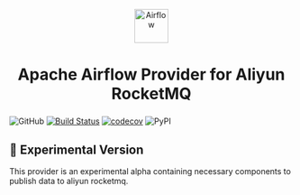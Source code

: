 <p align="center">
  <a href="https://www.airflow.apache.org">
    <img alt="Airflow" src="https://cwiki.apache.org/confluence/download/attachments/145723561/airflow_transparent.png?api=v2" width="60" />
  </a>
</p>
<h1 align="center">
  Apache Airflow Provider for Aliyun RocketMQ
</h1>
  <h3 align="center">
</h3>

![GitHub](https://img.shields.io/github/license/Ed-XCF/apache-airflow-providers-aliyun-rocketmq)
[![Build Status](https://app.travis-ci.com/Ed-XCF/airflow-provider-aliyun-rocketmq.svg?branch=main)](https://app.travis-ci.com/Ed-XCF/airflow-provider-aliyun-rocketmq)
[![codecov](https://codecov.io/gh/Ed-XCF/airflow-provider-aliyun-rocketmq/branch/main/graph/badge.svg?token=RCI7A0MBOO)](https://codecov.io/gh/Ed-XCF/airflow-provider-aliyun-rocketmq)
![PyPI](https://img.shields.io/pypi/v/apache-airflow-providers-aliyun-rocketmq)

## 🧪 Experimental Version
This provider is an experimental alpha containing necessary components to publish data to aliyun rocketmq.
